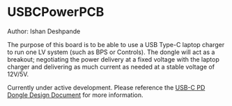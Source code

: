 # USBCPowerPCB
Author: Ishan Deshpande

The purpose of this board is to be able to use a USB Type-C laptop charger to run one LV system (such as BPS or Controls). The dongle will act as a breakout; negotiating the power delivery at a fixed voltage with the laptop charger and delivering as much current as needed at a stable voltage of 12V/5V.

Currently under active development. Please reference the [USB-C PD Dongle Design Document](https://cloud.wikis.utexas.edu/wiki/spaces/LHRSOLAR/pages/28287742/2024+-+2026+USB-C+PD+Dongle+Design+Document) for more information.
